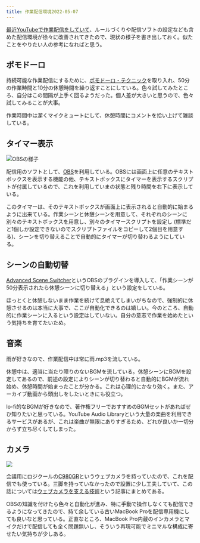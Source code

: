 ```yaml
---
title: 作業配信環境2022-05-07
---
```

[最近YouTubeで作業配信をしていて](https://www.youtube.com/channel/UC5s-KpSDGzxWPWNv94PnJHw)、ルールづくりや配信ソフトの設定なども含めた配信環境が徐々に改善されてきたので、現状の様子を書き出しておく。似たことをやりたい人の参考になればと思う。

ポモドーロ
-----

持続可能な作業配信にするために、[ポモドーロ・テクニック](https://ja.wikipedia.org/wiki/%E3%83%9D%E3%83%A2%E3%83%89%E3%83%BC%E3%83%AD%E3%83%BB%E3%83%86%E3%82%AF%E3%83%8B%E3%83%83%E3%82%AF)を取り入れ、50分の作業時間と10分の休憩時間を繰り返すことにしている。色々試してみたところ、自分はこの間隔が上手く回るようだった。個人差が大きいと思うので、色々試してみることが大事。

作業時間中は潔くマイクミュートにして、休憩時間にコメントを拾い上げて雑談している。

タイマー表示
------

![](https://lh3.googleusercontent.com/docs/ADP-6oGC7H2a6vtbuDvRmEds0CbW6mcbwBkGZXiJW9H2VaoJJiGabgWldGyPoIj157MImMUkkFLXh39-t2lbSDz3875lzamqXaOmVaqyopITANX97pB5msoiw1CuKZJErA7GkSEt_PKhawp8YLhmluVuHbEmrkK7Qd_q0oPBSO4G6cthGKJ-Yx90JKsRsDGCk0Jpm3nz9JCItpHMm1bQo1fsC6uNd9h5CmEj-4lNrk71JslxFgfhhz5eA9pR4pddZMNo3pZrd-F511SbNWtdBpkAg_2RKtTWi684E4WFqhMl6HLSzfOPmgQNKZkO2VIeTCvd3PBw6m9FeTrcbxkd0NbRVgMReFMM4JiAacaHbtMpNhukZkS4EZoBmnmIMXXJQaJbr4TNsnMbOyYKOhohrhORPYYIzdczehZmtUEo3KOi04cakeZN-1a5Q4DpBxiUIXnz5-glrx2KO62ib-0ncdM72U4FpPnInB-f10IkxXFgRXSiiP06_UWbhf64Fd3aKGQ6iIUEQHPGLR85svsJZ94onra7qOSjvwIfU0pDFzfkrEYsk-hLqdzGMd8HnDdjP3Gt0-G0BnQlotbAV4uYnLJRqpC7wN98ObVnih4l19EqoPzY7Ys3eTEwJBil161JUCGWyqcwZFDtr56mmAo-4tm_1T815vUECX7aJ5Bb_QTt_HaJv9Mab5UXABjcq8gpcVWuQ8soYEP2EhXazudonyURwdDCP0MexVsauy_g4DXrOViO2-at1MgL4MP9CBtcuPhGBhZSzuJcmaVAsqyVGZIOYQ9VxRsN6yIgp4I-v6GHKjJ8XoVzrP3Y4jRqvBapG8DoxgIF5iMULZ1CzuECkVigRfthbYzInqE_ubENO899-mbbe46qCIuZZmpR8SBazyzTYvIfpOJK0VBei2mxq0-CeRuZrGKp44qVSpSAzaNsLZ02uJwi5aXHd_Lhkcq0vdQnddiiD_IxTfljqgw6G6R042BjSCGoKmXGiqbjnc01lBV2JT3NY_l__2Sg2_ej2Ni4tb47NqC0x5hZiPXi3-g5sQm82qzvtrSRtAm8yqXTQ3OotbkgCI0skBHq6t3uFqxg3UEU7S-IQ7f3jXtTyAFy0BDXk86l3eF0B9cXteajdXaUDEKU_hR9ifSJ5-rzrKvxZVoBKnGOW2hOrvK2PugwTkYzLwphwGyVCrsrLX-y6w75aRKwiKwwNfqxCZA7-hV-1aIw1xFd7QZV78VoOr6GQu4loFniM8v18by-tu8WYOYWnDpC "OBSの様子")

配信用のソフトとして、[OBS](https://obsproject.com/)を利用している。OBSには画面上に任意のテキストボックスを表示する機能の他、テキストボックスにタイマーを表示するスクリプトが付属しているので、これを利用していまの状態と残り時間を右下に表示している。

このタイマーは、そのテキストボックスが画面上に表示されると自動的に始まるように出来ている。作業シーンと休憩シーンを用意して、それぞれのシーンに別々のテキストボックスを用意し、別々のタイマースクリプトを設定し (標準だと1個しか設定できないのでスクリプトファイルをコピーして2個目を用意する)、シーンを切り替えることで自動的にタイマーが切り替わるようにしている。

シーンの自動切替
--------

[Advanced Scene Switcher](https://obsproject.com/forum/resources/advanced-scene-switcher.395/)というOBSのプラグインを導入して、「作業シーンが50分表示されたら休憩シーンに切り替える」という設定をしている。

ほっとくと休憩しないまま作業を続けて息絶えてしまいがちなので、強制的に休憩させるのは本当に大事で、ここが自動化できるのは嬉しい。今のところ、自動的に作業シーンに入るという設定はしていない。自分の意志で作業を始めたという気持ちを育てたいため。

音楽
--

雨が好きなので、作業配信中は常に雨.mp3を流している。

休憩中は、適当に当たり障りのないBGMを流している。休憩シーンにBGMを設定してあるので、前述の設定によりシーンが切り替わると自動的にBGMが流れ始め、休憩時間が始まったことが分かる。これは心理的にかなり効く。また、アーカイブ動画から頭出しをしたいときにも役立つ。

lo-fi的なBGMが好きなので、著作権フリーでおすすめのBGMセットがあればぜひ知りたいと思っている。YouTube Audio Libraryという大量の楽曲を利用できるサービスがあるが、これは楽曲が無限にありすぎるため、どれが良いか一切分からず立ち尽くしてしまった。

カメラ
---

![](https://lh3.googleusercontent.com/docs/ADP-6oE2Xds9BPGkFaZFUX8s1uKJ9HZaqZ_T95KaItYGXffP9uGLUm1-fI3Vd7h9fZ3JnaBGrWTQKGqtTPPmRzhLbwF60VZaALVuZ46qsyOPEoguucAmyzbwp9y-nfKnPanksMYtsZLX0MQ5mQvUE4B8vM1kEHkVy-D-Uc0f0xveN2HtsZipK8IAAn17bcf6V6tJHN_IJu6Nzl1PEp2Ie54UmtM9YnelyETtXK6o1d-fuPiO0p8QufWiTIaNe5lmSbVzaIPKiuHs1PpIGv6oU99UdaOZGqZqBmXYlpA-CoyzQrcf4ocIAFH7HwjNCHZMZekqYOiKZQzEjhAS-vg6DpvOHt_mq79d_jFzTbFx_OMxSRDfrPT906wFI2DLpKXAurTQswGrAaXBPlgpuKhAEaMr1dZSDvCJUUTLL89srDgj3wQ8oAkSKUKSRPEUFx2AKmpf5A8K21S19MEoYV9SEJe7MHKcmUD39S8M18ZQJG6lQXiB4fpzkPSfNwbtGmJQsLTZzOmAqmU8PsudXirqSb_cv1GAGUDzPjZX3YRXOVys_mXBfMw4HDmsrXJPqQZTOFC6mLV5wcF5YlGxg_rJvaamXtFtIYZgLloKp-syUx5S5pxVL70zF5Jv4cY9DH6AFmkfyLc2xEFkAKsQy8FVpWNRUYKCJE6zhKBx-MwjvqmAnc9te2AKXFUeqUThAtUp9RBAanOgLb2tkB7S_ivugmYiVGzjPe0rzX5tr78l4PX8GvTuxq6I0dhMSy5nGKWDBUf3ro6K03xC2BVleGpyWxcrhoA50FIt2Kyx43i0FX2DspjFJPC3q_Li58BY5ZqivcLsPoHGNrrt4e4L8nWYZd9ewv3F3Sang9PNS9wGW9CrNpIaQEDXN55gym5i9b9KDRnjkkuQVUhuvbcNAeYCUtkm2N_-8y2XfVS_ionB1hgZwqcG8JWik9MfwXgF-CWHjYnqXfN0DspP8DHdg74g6KuWqQH32SuhHYjLy4-Oo9_xcUq1pkiY_LHZqziNGmw7OXP6aBxX6e8B33iu-BUKUwgDUgeG3CQT3ZnQwlfM68vTTvAhvas40O5ASrf6MyzRopiFzbmOlG4kAfQ_W1lce6b7ExhRS1DNniUnZkZPU0DKIb_Sh0TzOabKrLBLzuRI0yBBM8u4PalvEv0kHD3uz7iDAwZ6a0x1xxJiLC2N2LUodQGlKw5YwHlH9QwyAPenh1mEmULUTZyI73k4FfGqbm0G-Qpnic9GjU6sQAbQeR0TcrLyqL_-)

会議用にロジクールの[C980GR](https://www.amazon.co.jp/dp/B086R71LGW)というウェブカメラを持っていたので、これを配信でも使っている。三脚を持っていなかったので設置に少し工夫していて、この話については[ウェブカメラを支える技術](https://r7kamura.com/articles/2022-05-04-super-crab-clamp)という記事にまとめてある。

OBSの知識を付けたら色々と自動化が進み、特に手動で操作しなくても配信できるようになってきたので、持て余している古いMacBook Proを配信専用機にしても良いなと思っている。正直なところ、MacBook Pro内蔵のインカメラとマイクだけで配信しても全く問題無いし、そういう再現可能でミニマルな構成に寄せたい気持ちが少しある。
